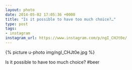 ```yaml
---
layout: photo
date: 2014-05-02 17:05:36 +0000
title: "Is it possible to have too much choice?…"
type: post
tags:
- instagram
instagram_url: https://www.instagram.com/p/ngI_CHJt0e/
---
```


{% picture u-photo img/ngI_CHJt0e.jpg %}

Is it possible to have too much choice? #beer
